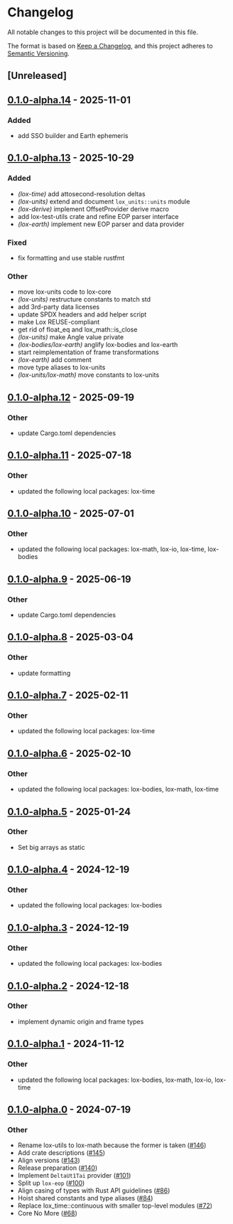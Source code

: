 # Changelog
All notable changes to this project will be documented in this file.

The format is based on [Keep a Changelog](https://keepachangelog.com/en/1.0.0/),
and this project adheres to [Semantic Versioning](https://semver.org/spec/v2.0.0.html).

## [Unreleased]

## [0.1.0-alpha.14](https://github.com/lox-space/lox/compare/lox-earth-v0.1.0-alpha.13...lox-earth-v0.1.0-alpha.14) - 2025-11-01

### Added

- add SSO builder and Earth ephemeris

## [0.1.0-alpha.13](https://github.com/lox-space/lox/compare/lox-earth-v0.1.0-alpha.12...lox-earth-v0.1.0-alpha.13) - 2025-10-29

### Added

- *(lox-time)* add attosecond-resolution deltas
- *(lox-units)* extend and document `lox_units::units` module
- *(lox-derive)* implement OffsetProvider derive macro
- add lox-test-utils crate and refine EOP parser interface
- *(lox-earth)* implement new EOP parser and data provider

### Fixed

- fix formatting and use stable rustfmt

### Other

- move lox-units code to lox-core
- *(lox-units)* restructure constants to match std
- add 3rd-party data licenses
- update SPDX headers and add helper script
- make Lox REUSE-compliant
- get rid of float_eq and lox_math::is_close
- *(lox-units)* make Angle value private
- *(lox-bodies/lox-earth)* anglify lox-bodies and lox-earth
- start reimplementation of frame transformations
- *(lox-earth)* add comment
- move type aliases to lox-units
- *(lox-units/lox-math)* move constants to lox-units

## [0.1.0-alpha.12](https://github.com/lox-space/lox/compare/lox-earth-v0.1.0-alpha.11...lox-earth-v0.1.0-alpha.12) - 2025-09-19

### Other

- update Cargo.toml dependencies

## [0.1.0-alpha.11](https://github.com/lox-space/lox/compare/lox-earth-v0.1.0-alpha.10...lox-earth-v0.1.0-alpha.11) - 2025-07-18

### Other

- updated the following local packages: lox-time

## [0.1.0-alpha.10](https://github.com/lox-space/lox/compare/lox-earth-v0.1.0-alpha.9...lox-earth-v0.1.0-alpha.10) - 2025-07-01

### Other

- updated the following local packages: lox-math, lox-io, lox-time, lox-bodies

## [0.1.0-alpha.9](https://github.com/lox-space/lox/compare/lox-earth-v0.1.0-alpha.8...lox-earth-v0.1.0-alpha.9) - 2025-06-19

### Other

- update Cargo.toml dependencies

## [0.1.0-alpha.8](https://github.com/lox-space/lox/compare/lox-earth-v0.1.0-alpha.7...lox-earth-v0.1.0-alpha.8) - 2025-03-04

### Other

- update formatting

## [0.1.0-alpha.7](https://github.com/lox-space/lox/compare/lox-earth-v0.1.0-alpha.6...lox-earth-v0.1.0-alpha.7) - 2025-02-11

### Other

- updated the following local packages: lox-time

## [0.1.0-alpha.6](https://github.com/lox-space/lox/compare/lox-earth-v0.1.0-alpha.5...lox-earth-v0.1.0-alpha.6) - 2025-02-10

### Other

- updated the following local packages: lox-bodies, lox-math, lox-time

## [0.1.0-alpha.5](https://github.com/lox-space/lox/compare/lox-earth-v0.1.0-alpha.4...lox-earth-v0.1.0-alpha.5) - 2025-01-24

### Other

- Set big arrays as static

## [0.1.0-alpha.4](https://github.com/lox-space/lox/compare/lox-earth-v0.1.0-alpha.3...lox-earth-v0.1.0-alpha.4) - 2024-12-19

### Other

- updated the following local packages: lox-bodies

## [0.1.0-alpha.3](https://github.com/lox-space/lox/compare/lox-earth-v0.1.0-alpha.2...lox-earth-v0.1.0-alpha.3) - 2024-12-19

### Other

- updated the following local packages: lox-bodies

## [0.1.0-alpha.2](https://github.com/lox-space/lox/compare/lox-earth-v0.1.0-alpha.1...lox-earth-v0.1.0-alpha.2) - 2024-12-18

### Other

- implement dynamic origin and frame types

## [0.1.0-alpha.1](https://github.com/lox-space/lox/compare/lox-earth-v0.1.0-alpha.0...lox-earth-v0.1.0-alpha.1) - 2024-11-12

### Other

- updated the following local packages: lox-bodies, lox-math, lox-io, lox-time

## [0.1.0-alpha.0](https://github.com/lox-space/lox/releases/tag/lox-earth-v0.1.0-alpha.0) - 2024-07-19

### Other
- Rename lox-utils to lox-math because the former is taken ([#146](https://github.com/lox-space/lox/pull/146))
- Add crate descriptions ([#145](https://github.com/lox-space/lox/pull/145))
- Align versions ([#143](https://github.com/lox-space/lox/pull/143))
- Release preparation ([#140](https://github.com/lox-space/lox/pull/140))
- Implement `DeltaUt1Tai` provider ([#101](https://github.com/lox-space/lox/pull/101))
- Split up `lox-eop` ([#100](https://github.com/lox-space/lox/pull/100))
- Align casing of types with Rust API guidelines ([#86](https://github.com/lox-space/lox/pull/86))
- Hoist shared constants and type aliases ([#84](https://github.com/lox-space/lox/pull/84))
- Replace lox_time::continuous with smaller top-level modules ([#72](https://github.com/lox-space/lox/pull/72))
- Core No More ([#68](https://github.com/lox-space/lox/pull/68))
